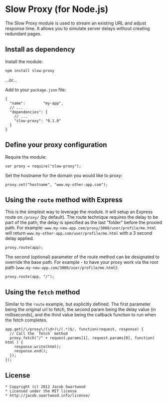 Slow Proxy (for Node.js)
========================

The Slow Proxy module is used to stream an existing URL and adjust response time. It allows you to simulate server delays without creating redundant pages.

Install as dependency
---------------------

Install the module:

    npm install slow-proxy

...or...

Add to your `package.json` file:

    {
      "name":        "my-app",
      // ...
      "dependencies": {
        // ...
        "slow-proxy": "0.1.0"
      }
    }

Define your proxy configuration
-------------------------------

Require the module:

    var proxy = require("slow-proxy");

Set the hostname for the domain you would like to proxy:

    proxy.set("hostname", "www.my-other-app.com");

Using the `route` method with Express
-------------------------------------

This is the simplest way to leverage the module.  It will setup an Express route
on `/proxy/` (by default). The route technique requires the delay to be part of
the path; the delay is specified as the last "folder" before the proxied path.
For example: `www.my-new-app.com/proxy/3000/user/profile/me.html` will return
`www.my-other-app.com/user/profile/me.html` with a 3 second delay applied.

    proxy.route(app);

The second (optional) parameter of the route method can be designated to override
the base path. For example - to have your proxy work via the root path
(`www.my-new-app.com/3000/user/profile/me.html`):

    proxy.route(app, "/");

Using the `fetch` method
------------------------

Similar to the `route` example, but explicitly defined. The first parameter being
the original url to fetch, the second param being the delay value (in milliseconds),
and the third value being the callback function to run when the fetch completes.

    app.get(/\/proxy\/(\d+)\/(.*)$/, function(request, response) {
      // Call the `fetch` method
      proxy.fetch("/" + request.params[1], request.params[0], function( html ) {
        response.write(html);
        response.end();
      });
    });

License
-------

    * Copyright (c) 2012 Jacob Swartwood
    * Licensed under the MIT license
    * http://jacob.swartwood.info/license/
